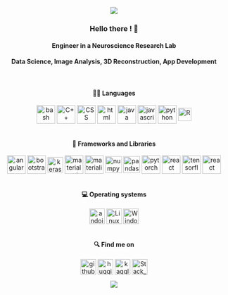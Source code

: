 <p align="center">
  <img src="https://capsule-render.vercel.app/api?type=waving&height=100&color=timeGradient"/>
</p>

<div align="center">
  
<h3>Hello there ! 🖖 </h3>
<h4>Engineer in a Neuroscience Research Lab</h4>
<h4>Data Science, Image Analysis, 3D Reconstruction, App Development</h4>

<br>
  
<h4>👨‍💻 Languages</h4> 

<img align="center" src="https://raw.githubusercontent.com/rahul-jha98/github_readme_icons/main/language_and_tools/square/bash/bash-colored.svg" alt="bash" height="42px"/>
<img align="center" src="https://raw.githubusercontent.com/rahul-jha98/github_readme_icons/main/language_and_tools/square/c++/c++.svg" alt="C++" height="42px"/>
<img align="center" src="https://raw.githubusercontent.com/rahul-jha98/github_readme_icons/main/language_and_tools/square/css/css.svg" alt="CSS" height="42px"/>
<img align="center" src="https://raw.githubusercontent.com/rahul-jha98/github_readme_icons/main/language_and_tools/square/html/html.svg" alt="html" height="42px"/>
<img align="center" src="https://raw.githubusercontent.com/rahul-jha98/github_readme_icons/main/language_and_tools/square/java/java.svg" alt="java" height="42px"/>
<img align="center" src="https://raw.githubusercontent.com/rahul-jha98/github_readme_icons/main/language_and_tools/square/javascript/javascript.svg" alt="javascript" height="42px"/>
<img align="center" src="https://raw.githubusercontent.com/rahul-jha98/github_readme_icons/main/language_and_tools/square/python/python.svg" alt="python" height="42px"/>
<img align="center" src="https://cdn.worldvectorlogo.com/logos/r-lang.svg" alt="R" height="30px"/>

<br> 
<br> 

<h4>🧰 Frameworks and Libraries</h4>

<img align="center" src="https://raw.githubusercontent.com/rahul-jha98/github_readme_icons/main/language_and_tools/square/angular/angular.svg" alt="angular" height="42px"/>
<img align="center" src="https://raw.githubusercontent.com/rahul-jha98/github_readme_icons/main/language_and_tools/square/bootstrap/bootstrap.svg" alt="bootstrap" height="42px"/>
<img align="center" src="https://imgs.search.brave.com/9FjJVQsPoJU77UHRVrcN8XfdqE00pqnwMbQbYiYLPDE/rs:fit:500:0:0/g:ce/aHR0cHM6Ly9pY29u/LmljZXBhbmVsLmlv/L1RlY2hub2xvZ3kv/c3ZnL0tlcmFzLnN2/Zw.svg" alt="keras" height="35px"/>
<img align="center" src="https://raw.githubusercontent.com/rahul-jha98/github_readme_icons/main/language_and_tools/square/material-ui/material-ui.svg" alt="material-ui" height="42px"/>
<img align="center" src="https://raw.githubusercontent.com/rahul-jha98/github_readme_icons/main/language_and_tools/square/materialize/materialize.svg" alt="materialize" height="42px"/>
<img align="center" src="https://www.svgrepo.com/show/373938/numpy.svg" alt="numpy" height="38px"/>
<img align="center" src="https://www.svgrepo.com/show/473742/pandas.svg" alt="pandas" height="38px"/>
<img align="center" src="https://raw.githubusercontent.com/rahul-jha98/github_readme_icons/main/language_and_tools/square/pytorch/pytorch.svg" alt="pytorch" height="42px"/>
<img align="center" src="https://raw.githubusercontent.com/rahul-jha98/github_readme_icons/main/language_and_tools/square/react/react.svg" alt="react" height="42px"/>
<img align="center" src="https://raw.githubusercontent.com/rahul-jha98/github_readme_icons/main/language_and_tools/square/tensorflow/tensorflow.svg" alt="tensorflow" height="42px"/>
<img align="center" src="https://encrypted-tbn0.gstatic.com/images?q=tbn:ANd9GcSvV6blLTEfb6Uc1jzwqlv4qg_2xz4_lyHRn9hoLYk3NDda-ZIRD5eDT3RN_w7uGw7zctU&usqp=CAU" alt="react" height="42px"/>

<br> 
<br> 

<h4>💻 Operating systems</h4>

<img align="center" src="https://cdn.icon-icons.com/icons2/673/PNG/512/Android_icon-icons.com_60488.png" alt="andoird" height="35px"/>
<img align="center" src="https://cdn.icon-icons.com/icons2/159/PNG/256/logo_linux_mint_22361.png" alt="Linux Mint" height="35px"/>
<img align="center" src="https://www.svgrepo.com/show/382713/windows-applications.svg" alt="Windows 11" height="35px"/>

</div>

<div align="center">

<br> 

<h4> 🔍 Find me on</h4> 

<img align="center" src="https://cdn.icon-icons.com/icons2/936/PNG/512/github-logo_icon-icons.com_73546.png" alt="github" height="35px"/>
<img align="center" src="https://huggingface.co/front/assets/huggingface_logo-noborder.svg" alt="huggingface" height="35px"/>
<img align="center" src="https://cdn.icon-icons.com/icons2/2699/PNG/512/kaggle_logo_icon_168473.png" alt="kaggle" height="35px"/>
<img align="center" src="https://cdn.icon-icons.com/icons2/836/PNG/512/Stack_Overflow_icon-icons.com_66761.png" alt="Stack_Overflow" height="35px"/>



<div/>


<p align="center">
  <img src="https://capsule-render.vercel.app/api?type=waving&height=100&color=timeGradient&fontSize=30&fontAlignY=35&reversal=false&section=footer"/>
</p>


